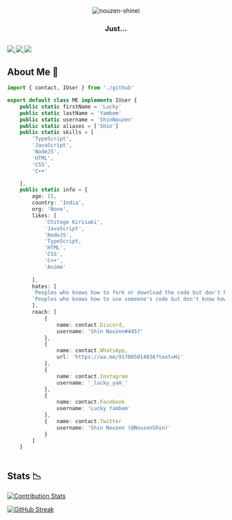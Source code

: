 <div align=center>
    
![nouzen-shinei](https://user-images.githubusercontent.com/85594230/131375305-420762b3-900c-486c-8e4a-9686c6b4eb15.gif)
### Just...

</div>

##

<a href="https://github.com/ShinNouzen?tab=stars">
    <img src="https://img.shields.io/github/stars/ShinNouzen?color=ff69b4&label=Stargazers&style=plastic">
  </a>
  <a href="https://github.com/ShinNouzen">
    <img src="https://komarev.com/ghpvc/?username=ShinNouzen&label=Profile%20views&color=ff69b4&label=Profile+Views&style=plastic">
  </a>

</a>
  <a href="https://github.com/ShinNouzen?tab=followers">
    <img src="https://img.shields.io/github/followers/ShinNouzen?color=ff69b4&label=Followers&style=plastic">
  </a>
  
## About Me 🚀 

```TypeScript
import { contact, IUser } from './github'

export default class ME implements IUser {
    public static firstName = 'Lucky'
    public static lastName = 'Yambem'
    public static username = 'ShinNouzen'
    public static aliases = ['Shin']
    public static skills = [
        'TypeScript', 
        'JavaScript', 
        'NodeJS',
        'HTML',
        'CSS',
        'C++'

    ], 
    public static info = {
        age: 15,
        country: 'India',
        org: 'None',
        likes: [
            'Chitoge Kirisaki',
            'JavaScript',                                    
            'NodeJS',
            'TypeScript,
            'HTML',
            'CSS',
            'C++',
            'Anime'
        
        ],
        hates: [
        `Peoples who knows how to fork or download the code but don't know how to give it a star`,
        `Peoples who knows how to use someone's code but don't know how to give credits to the owner`
        ],
        reach: [
            {
                name: contact.Discord,
                username: 'Shin Nouzen#4457'
            },
            {
                name: contact.WhatsApp,
                url: 'https://wa.me/917005014836?text=Hi'
            },
            {
                name: contact.Instagram
                username: '_lucky_yam_'
            },
            {
                name: contact.Facebook
                username: 'Lucky Yambem'
            },
            {   name: contact.Twitter
                username: 'Shin Nouzen (@NouzenShin)'
            }
        ]
    }
    
```

## Stats 📉

[![Contribution Stats](https://next-github-tau.vercel.app/api/card?username=ShinNouzen)](https://github.com/AlenSaito1/next-github/)

[![GitHub Streak](http://github-readme-streak-stats.herokuapp.com?user=ShinNouzen)](https://git.io/streak-stats)

